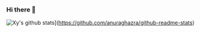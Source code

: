 ### Hi there 👋

![Xy's github stats](https://github-readme-stats.vercel.app/api?username=xiangyh9988&count_private=True&show_icons=true&theme=radical)](https://github.com/anuraghazra/github-readme-stats)

<!--
**xiangyh9988/xiangyh9988** is a ✨ _special_ ✨ repository because its `README.md` (this file) appears on your GitHub profile.

Here are some ideas to get you started:

- 🔭 I’m currently working on ...
- 🌱 I’m currently learning ...
- 👯 I’m looking to collaborate on ...
- 🤔 I’m looking for help with ...
- 💬 Ask me about ...
- 📫 How to reach me: ...
- 😄 Pronouns: ...
- ⚡ Fun fact: ...
-->
